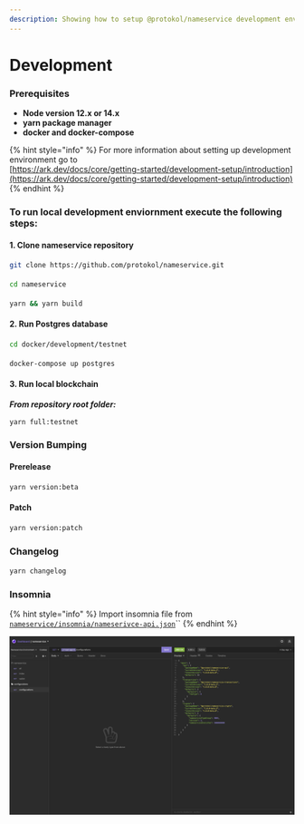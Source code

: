 ```yaml
---
description: Showing how to setup @protokol/nameservice development environment.
---
```


# Development

### Prerequisites

* **Node version 12.x or 14.x**
* **yarn package manager**
* **docker and docker-compose**

{% hint style="info" %}
For more information about setting up development environment go to   
[https://ark.dev/docs/core/getting-started/development-setup/introduction](https://ark.dev/docs/core/getting-started/development-setup/introduction)
{% endhint %}

### To run local development enviornment execute the following steps:

#### 1. Clone nameservice repository

```bash
git clone https://github.com/protokol/nameservice.git

cd nameservice

yarn && yarn build
```

#### 2. Run Postgres database

```bash
cd docker/development/testnet

docker-compose up postgres
```

#### 3. Run local blockchain

_**From repository root folder:**_

```bash
yarn full:testnet
```

### Version Bumping

#### Prerelease

```bash
yarn version:beta
```

#### Patch

```bash
yarn version:patch
```

### Changelog

```bash
yarn changelog
```

### Insomnia

{% hint style="info" %}
Import insomnia file from [`nameservice/insomnia/nameserivce-api.json`](https://insomnia.rest/run/?label=nameservice-api&uri=https%3A%2F%2Fraw.githubusercontent.com%2Fprotokol%2Fnameservice%2Fdevelop%2Finsomnia%2Fnameservice-api.json)\`\`
{% endhint %}

![](../../.gitbook/assets/screenshot-2021-08-16-at-14.51.00.png)

